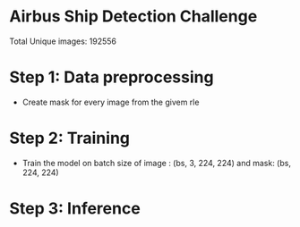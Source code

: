 
# Airbus Ship Detection Challenge

Total Unique images: 192556



# Step 1: Data preprocessing
- Create mask for every image from the givem rle

# Step 2: Training
- Train the model on batch size of image : (bs, 3, 224, 224) and mask: (bs, 224, 224)

# Step 3: Inference
